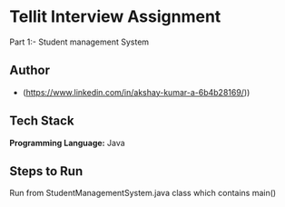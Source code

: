 
# Tellit Interview Assignment

Part 1:- Student management System


## Author

- (https://www.linkedin.com/in/akshay-kumar-a-6b4b28169/))


## Tech Stack

**Programming Language:** Java



## Steps to Run


Run from StudentManagementSystem.java class which contains main()  